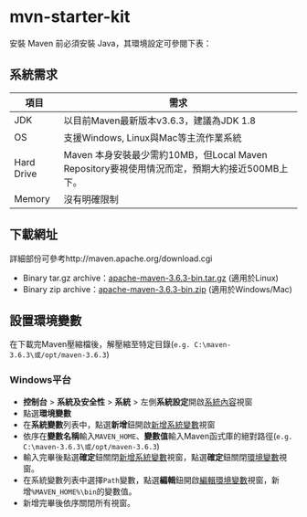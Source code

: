 # mvn-starter-kit
安裝 Maven 前必須安裝 Java，其環境設定可參閱下表：

## 系統需求

| 項目       | 需求                                                         |
| ---------- | ------------------------------------------------------------ |
| JDK        | 以目前Maven最新版本v3.6.3，建議為JDK 1.8                     |
| OS         | 支援Windows, Linux與Mac等主流作業系統                        |
| Hard Drive | Maven 本身安裝最少需約10MB，但Local Maven Repository要視使用情況而定，預期大約接近500MB上下。 |
| Memory     | 沒有明確限制                                                 |

## 下載網址

詳細部份可參考http://maven.apache.org/download.cgi

- Binary tar.gz archive：[apache-maven-3.6.3-bin.tar.gz](https://downloads.apache.org/maven/maven-3/3.6.3/binaries/apache-maven-3.6.3-bin.tar.gz) (適用於Linux)
- Binary zip archive：[apache-maven-3.6.3-bin.zip](https://downloads.apache.org/maven/maven-3/3.6.3/binaries/apache-maven-3.6.3-bin.zip) (適用於Windows/Mac)

## 設置環境變數

在下載完Maven壓縮檔後，解壓縮至特定目錄(`e.g. C:\maven-3.6.3\或/opt/maven-3.6.3`)

### Windows平台

- **控制台** > **系統及安全性** > **系統** > 左側**系統設定**開啟<u>系統內容</u>視窗
- 點選**環境變數**
- 在**系統變數**列表中，點選**新增**鈕開啟<u>新增系統變數</u>視窗
- 依序在**變數名稱**輸入`MAVEN_HOME`、**變數值**輸入Maven函式庫的絕對路徑(`e.g. C:\maven-3.6.3\或/opt/maven-3.6.3`)
- 輸入完畢後點選**確定**鈕關閉<u>新增系統變數</u>視窗，點選**確定**鈕關閉<u>環境變數</u>視窗。
- 在系統變數列表中選擇`Path`變數，點選**編輯**鈕開啟<u>編輯環境變數</u>視窗，新增`%MAVEN_HOME%\bin`的變數值。
- 新增完畢後依序關閉所有視窗。

